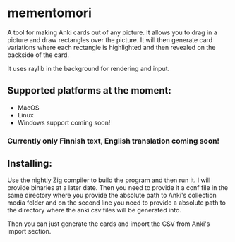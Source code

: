 # mementomori
A tool for making Anki cards out of any picture. It allows you to drag in a picture and draw rectangles over the picture. It will then generate 
card variations where each rectangle is highlighted and then revealed on the backside of the card.

It uses raylib in the background for rendering and input.

## Supported platforms at the moment:
- MacOS
- Linux
- Windows support coming soon!

### Currently only Finnish text, English translation coming soon!

## Installing:
Use the nightly Zig compiler to build the program and then run it. I will provide binaries at a later date.
Then you need to provide it a conf file in the same directory where you provide the absolute path to Anki's collection media folder and 
on the second line you need to provide a absolute path to the directory where the anki csv files will be generated into.

Then you can just generate the cards and import the CSV from Anki's import section.
